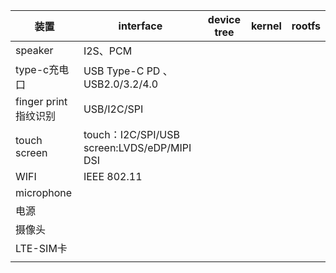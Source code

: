


|  装置 | interface | device tree  |  kernel |  rootfs  |
|---  |--- |---- | --- | ---- |
|speaker|I2S、PCM||||
|type-c充电口|USB Type-C PD 、USB2.0/3.2/4.0|   |    |    |
|finger print指纹识别|  USB/I2C/SPI       |        |     |    |
|touch screen|touch：I2C/SPI/USB screen:LVDS/eDP/MIPI DSI||||
|WIFI|IEEE 802.11||||
|microphone|     |        |        |         |
|电源|||||
|摄像头|||||
|LTE-SIM卡|||||
||||||